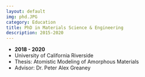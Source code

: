 ```yaml
---
layout: default
img: phd.JPG
category: Education
title: PhD in Materials Science & Engineering
description: 2015-2020
---
```


* __2018 - 2020__
* University of California Riverside
* Thesis: Atomistic Modeling of Amorphous Materials
* Advisor: Dr. Peter Alex Greaney
 
